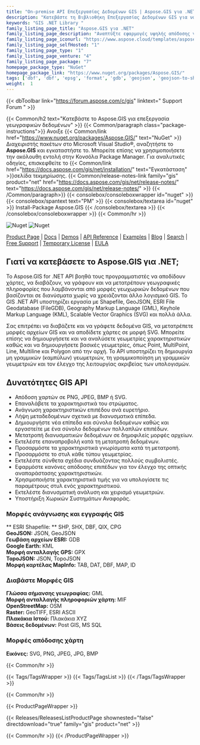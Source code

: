 ```yaml
---
title: "On-premise API Επεξεργασίας Δεδομένων GIS | Aspose.GIS για .NET"
description: "Κατεβάστε τη Βιβλιοθήκη Επεξεργασίας Δεδομένων GIS για να διαβάσετε, να γράψετε και να μετατρέψετε τις πιο δημοφιλείς μορφές αρχείων GIS όπως Shapefile, GeoJSON, FIleGDB, KML & OSM XML καθώς και να αποδώσετε έναν χάρτη από υποστηριζόμενες μορφές σε SVG."
keywords: "GIS .NET Library "
family_listing_page_title: "Aspose.GIS για .NET"
family_listing_page_description: "Αναπτύξτε εφαρμογές υψηλής απόδοσης για δημιουργία, επεξεργασία και μετατροπή μορφών αρχείων GIS χρησιμοποιώντας τα εγγενή μας API για .NET."
family_listing_page_iconurl: "https://www.aspose.cloud/templates/aspose/App_Themes/V3/images/gis/272x272/aspose_gis-for-net.png"
family_listing_page_selfHosted: "1"
family_listing_page_type: "1"
family_listing_page_venture: "4"
family_listing_page_package: "7"
homepage_package_type: "NuGet"
homepage_package_link: "https://www.nuget.org/packages/Aspose.GIS/"
tags: ['dbf', 'dbf', 'epsg', 'format', 'gdb', 'geojson', 'geojson-to-shape', 'geojson-to-topojson', 'geometries', 'geometry', 'geoprocessing', 'geotiff', 'gml', 'gpx', 'id', 'jpg', 'kml', 'linq', 'map', 'mif', 'mvc', 'osm', 'png', 'postgis', 'qix', 'raster', 'render', 'rendering', 'services', 'shape-to-geojson', 'shapes', 'shp', 'shx', 'spatial']
weight:  1
---
```


{{< dbToolbar link="https://forum.aspose.com/c/gis" linktext=" Support Forum " >}}

{{< Common/h2 text="Κατεβάστε το Aspose.GIS για επεξεργασία γεωγραφικών δεδομένων"  >}}
{{< Common/paragraph class="package-instructions">}}
Ανοιξε
{{< Common/link href="https://www.nuget.org/packages/Aspose.GIS/" text="NuGet"  >}}Διαχειριστής πακέτων στο Microsoft Visual Studio®, αναζητήστε το <b>Aspose.GIS</b> και εγκαταστήστε το. Μπορείτε επίσης να χρησιμοποιήσετε την ακόλουθη εντολή στην Κονσόλα Package Manager. Για αναλυτικές οδηγίες, επισκεφθείτε το
{{< Common/link href="https://docs.aspose.com/gis/net/installation/" text="Εγκατάσταση"  >}}σελίδα τεκμηρίωσης.
{{< Common/release-notes-link family="gis" product="net" href="https://docs.aspose.com/gis/net/release-notes/" text="https://docs.aspose.com/gis/net/release-notes/"  >}}
{{< /Common/paragraph>}}
{{< consolebox/consoleboxwrapper id="nuget" >}}
       {{< consolebox/spantext text="PM" >}}
       {{< consolebox/textarea id="nuget" >}} Install-Package Aspose.GIS {{< /consolebox/textarea >}}
{{< /consolebox/consoleboxwrapper >}}
{{< Common/hr >}}

![Nuget](https://img.shields.io/nuget/v/Aspose.GIS) ![Nuget](https://img.shields.io/nuget/dt/Aspose.GIS?label=nuget%20downloads)

[Product Page](https://products.aspose.com/gis/net/) | [Docs](https://docs.aspose.com/gis/net/) | [Demos](https://products.aspose.app/gis/family) | [API Reference](https://reference.aspose.com/gis/net/) | [Examples](https://github.com/aspose-gis/Aspose.GIS-for-.NET) | [Blog](https://blog.aspose.com/category/gis/) | [Search](https://search.aspose.com/) | [Free Support](https://forum.aspose.com/c/gis) | [Temporary License](https://purchase.aspose.com/temporary-license) | [EULA](https://about.aspose.com/legal/eula/)

## Γιατί να κατεβάσετε το Aspose.GIS για .NET;

Το Aspose.GIS for .NET API βοηθά τους προγραμματιστές να αποδίδουν χάρτες, να διαβάζουν, να γράφουν και να μετατρέπουν γεωγραφικές πληροφορίες που λαμβάνονται από μορφές γεωχωρικών δεδομένων που βασίζονται σε διανύσματα χωρίς να χρειάζονται άλλο λογισμικό GIS. Το GIS .NET API υποστηρίζει εργασία με Shapefile, GeoJSON, ESRI File Geodatabase (FileGDB), Geography Markup Language (GML), Keyhole Markup Language (KML), Scalable Vector Graphics (SVG) και πολλά άλλα.

Σας επιτρέπει να διαβάζετε και να γράφετε δεδομένα GIS, να μετατρέπετε μορφές αρχείων GIS και να αποδίδετε χάρτες σε μορφή SVG. Μπορείτε επίσης να δημιουργήσετε και να αναλύσετε γεωμετρίες χαρακτηριστικών καθώς και να δημιουργήσετε βασικές γεωμετρίες, όπως Point, MultiPoint, Line, Multiline και Polygon από την αρχή. Το API υποστηρίζει τη δημιουργία μη γραμμικών (καμπύλων) γεωμετριών, τη γραμμικοποίηση μη γραμμικών γεωμετριών και τον έλεγχο της λειτουργίας ακριβείας των υπολογισμών.

## Δυνατότητες GIS API

- Απόδοση χαρτών σε PNG, JPEG, BMP ή SVG.
- Επαναλάβετε τα χαρακτηριστικά του στρώματος.
- Ανάγνωση χαρακτηριστικών επιπέδου ανά ευρετήριο.
- Λήψη μεταδεδομένων σχετικά με διανυσματικά επίπεδα.
- Δημιουργήστε νέα επίπεδα και σύνολα δεδομένων καθώς και εργαστείτε με ένα σύνολο δεδομένων πολλαπλών επιπέδων.
- Μετατροπή διανυσματικών δεδομένων σε δημοφιλείς μορφές αρχείων.
- Εκτελέστε επαναπροβολή κατά τη μετατροπή δεδομένων.
- Προσαρμόστε τα χαρακτηριστικά γνωρίσματα κατά τη μετατροπή.
- Προσαρμόστε το στυλ κάθε τύπου γεωμετρίας.
- Εκτελέστε σύνθετα σχέδια συνδυάζοντας πολλούς συμβολιστές.
- Εφαρμόστε κανόνες απόδοσης επιπέδων για τον έλεγχο της οπτικής αναπαράστασης χαρακτηριστικών.
- Χρησιμοποιήστε χαρακτηριστικά τιμής για να υπολογίσετε τις παραμέτρους στυλ ενός χαρακτηριστικού.
- Εκτελέστε διανυσματική ανάλυση και χειρισμό γεωμετριών.
- Υποστήριξη Χωρικών Συστημάτων Αναφοράς.

### Μορφές ανάγνωσης και εγγραφής GIS

** ESRI Shapefile: ** SHP, SHX, DBF, QIX, CPG\
**GeoJSON:** JSON, GeoJSON\
**Γεωβάση αρχείων ESRI:** GDB\
**Google Earth:** KML\
**Μορφή ανταλλαγής GPS:** GPX\
**TopoJSON:** JSON, TopoJSON\
**Μορφή καρτέλας MapInfo:** TAB, DAT, DBF, MAP, ID

### Διαβάστε Μορφές GIS

**Γλώσσα σήμανσης γεωγραφίας:** GML\
**Μορφή ανταλλαγής πληροφοριών χάρτη:** MIF\
**OpenStreetMap:** OSM\
**Raster:** GeoTIFF, ESRI ASCII\
**Πλακάκια Ιστού:** Πλακάκια XYZ\
**Βάσεις δεδομένων:** Post GIS, MS SQL

### Μορφές απόδοσης χάρτη

**Εικόνες:** SVG, PNG, JPEG, JPG, BMP

{{< Common/hr >}}

{{< Tags/TagsWrapper >}}
 {{< Tags/TagsList >}}
{{< /Tags/TagsWrapper >}}

{{< Common/hr >}}

{{< ProductPageWrapper >}}
<!-- ReleasesListProductPage-->
   {{< Releases/ReleasesListProductPage shownested="false"  directdownload="true" family="gis" product="net" >}}
<!-- /ReleasesListProductPage-->
{{< Common/hr >}}
{{< /ProductPageWrapper >}}


